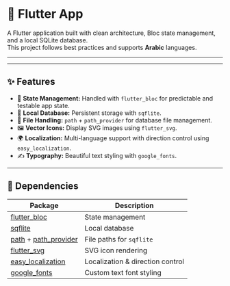 # 🚀 Flutter App

A Flutter application built with clean architecture, Bloc state management, and a local SQLite database.  
This project follows best practices and supports **Arabic** languages.

---


---

## ✨ Features

- 🧠 **State Management:** Handled with `flutter_bloc` for predictable and testable app state.  
- 💾 **Local Database:** Persistent storage with `sqflite`.  
- 📂 **File Handling:** `path` + `path_provider` for database file management.  
- 🖼️ **Vector Icons:** Display SVG images using `flutter_svg`.  
- 🌍 **Localization:** Multi-language support with direction control using `easy_localization`.  
- ✍️ **Typography:** Beautiful text styling with `google_fonts`.

---

## 🧩 Dependencies

| Package | Description |
|----------|--------------|
| [flutter_bloc](https://pub.dev/packages/flutter_bloc) | State management |
| [sqflite](https://pub.dev/packages/sqflite) | Local database |
| [path](https://pub.dev/packages/path) + [path_provider](https://pub.dev/packages/path_provider) | File paths for `sqflite` |
| [flutter_svg](https://pub.dev/packages/flutter_svg) | SVG icon rendering |
| [easy_localization](https://pub.dev/packages/easy_localization) | Localization & direction control |
| [google_fonts](https://pub.dev/packages/google_fonts) | Custom text font styling |
